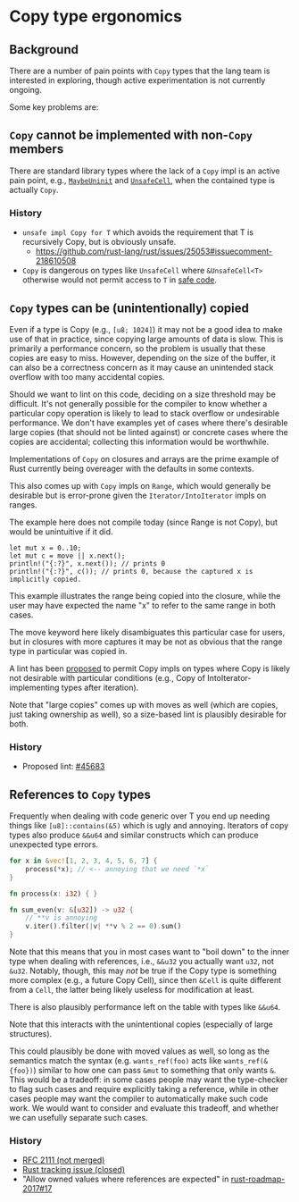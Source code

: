 # Copy type ergonomics

## Background

There are a number of pain points with `Copy` types that the lang team is
interested in exploring, though active experimentation is not currently ongoing.

Some key problems are:

## `Copy` cannot be implemented with non-`Copy` members

There are standard library types where the lack of a `Copy` impl is an
active pain point, e.g., [`MaybeUninit`](https://github.com/rust-lang/rust/issues/62835)
and [`UnsafeCell`](https://github.com/rust-lang/rust/issues/25053), when the
contained type is actually `Copy`.

### History

 * `unsafe impl Copy for T` which avoids the requirement that T is recursively
   Copy, but is obviously unsafe.
    * https://github.com/rust-lang/rust/issues/25053#issuecomment-218610508
 * `Copy` is dangerous on types like `UnsafeCell` where `&UnsafeCell<T>`
   otherwise would not permit access to `T` in [safe
   code](https://github.com/rust-lang/rust/issues/25053#issuecomment-98447164).

## `Copy` types can be (unintentionally) copied

Even if a type is Copy (e.g., `[u8; 1024]`) it may not be a good idea to make
use of that in practice, since copying large amounts of data is slow. This is
primarily a performance concern, so the problem is usually that these copies are
easy to miss. However, depending on the size of the buffer, it can also be a
correctness concern as it may cause an unintended stack overflow with too many
accidental copies.

Should we want to lint on this code, deciding on a size threshold may be
difficult. It's not generally possible for the compiler to know whether a
particular copy operation is likely to lead to stack overflow or undesirable
performance. We don't have examples yet of cases where there's desirable large
copies (that should not be linted against) or concrete cases where the copies
are accidental; collecting this information would be worthwhile.

Implementations of `Copy` on closures and arrays are the prime example of Rust
currently being overeager with the defaults in some contexts.

This also comes up with `Copy` impls on `Range`, which would generally be
desirable but is error-prone given the `Iterator/IntoIterator` impls on ranges.

The example here does not compile today (since Range is not Copy), but would be
unintuitive if it did.

```rust,compile_fail
let mut x = 0..10;
let mut c = move || x.next();
println!("{:?}", x.next()); // prints 0
println!("{:?}", c()); // prints 0, because the captured x is implicitly copied.
```

This example illustrates the range being copied into the closure, while the user
may have expected the name "x" to refer to the same range in both cases.

The move keyword here likely disambiguates this particular case for users, but
in closures with more captures it may be not as obvious that the range type in
particular was copied in.

A lint has been [proposed](https://github.com/rust-lang/rust/issues/45683) to
permit Copy impls on types where Copy is likely not desirable with particular
conditions (e.g., Copy of IntoIterator-implementing types after iteration).

Note that "large copies" comes up with moves as well (which are copies, just
taking ownership as well), so a size-based lint is plausibly desirable for both.

### History

* Proposed lint: [#45683](https://github.com/rust-lang/rust/issues/45683)

## References to `Copy` types

Frequently when dealing with code generic over T you end up needing things like
`[u8]::contains(&5)` which is ugly and annoying. Iterators of copy types also
produce `&&u64` and similar constructs which can produce unexpected type errors.

```rust
for x in &vec![1, 2, 3, 4, 5, 6, 7] {
    process(*x); // <-- annoying that we need `*x`
}

fn process(x: i32) { }
```

```rust
fn sum_even(v: &[u32]) -> u32 {
    // **v is annoying
    v.iter().filter(|v| **v % 2 == 0).sum()
}
```

Note that this means that you in most cases want to "boil down" to the inner
type when dealing with references, i.e., `&&u32` you actually want `u32`, not
`&u32`. Notably, though, this may *not* be true if the Copy type is something
more complex (e.g., a future Copy Cell), since then `&Cell` is quite different
from a `Cell`, the latter being likely useless for modification at least.

There is also plausibly performance left on the table with types like `&&u64`.

Note that this interacts with the unintentional copies (especially of large
structures).

This could plausibly be done with moved values as well, so long as the
semantics match the syntax (e.g. `wants_ref(foo)` acts like `wants_ref(&{foo})`)
similar to how one can pass `&mut` to something that only wants `&`.
This would be a tradeoff: in some cases people may want the type-checker to flag such cases and require explicitly taking a reference, while in other cases people may want the compiler to automatically make such code work. We would want to consider and evaluate this tradeoff, and whether we can usefully separate such cases.

### History

* [RFC 2111 (not merged)](https://github.com/rust-lang/rfcs/pull/2111)
* [Rust tracking issue (closed)](https://github.com/rust-lang/rust/issues/44763)
* "Allow owned values where references are expected" in [rust-roadmap-2017#17](https://github.com/rust-lang/rust-roadmap-2017/issues/17)
